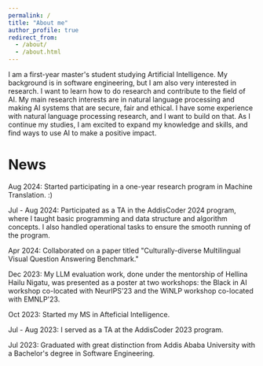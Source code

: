```yaml
---
permalink: /
title: "About me"
author_profile: true
redirect_from: 
  - /about/
  - /about.html
---
```

I am a first-year master's student studying Artificial Intelligence. My background is in software engineering, but I am also very interested in research. I want to learn how to do research and contribute to the field of AI. My main research interests are in natural language processing and making AI systems that are secure, fair and ethical. I have some experience with natural language processing research, and I want to build on that. As I continue my studies, I am excited to expand my knowledge and skills, and find ways to use AI to make a positive impact.


News
======
Aug 2024: Started participating in a one-year research program in Machine Translation. :) 

Jul - Aug 2024: Participated as a TA in the AddisCoder 2024 program, where I taught basic programming and data structure and algorithm concepts. I also handled operational tasks to ensure the smooth running of the program.

Apr 2024: Collaborated on a paper titled "Culturally-diverse Multilingual Visual Question Answering Benchmark."

Dec 2023: My LLM evaluation work, done under the mentorship of Hellina Hailu Nigatu, was presented as a poster at two workshops: the Black in AI workshop co-located with NeurIPS'23 and the WiNLP workshop co-located with EMNLP'23.

Oct 2023: Started my MS in Afteficial Intelligence.

Jul - Aug 2023: I served as a TA at the AddisCoder 2023 program.

Jul 2023: Graduated with great distinction from Addis Ababa University with a Bachelor's degree in Software Engineering.

